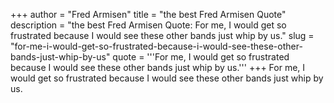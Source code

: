 +++
author = "Fred Armisen"
title = "the best Fred Armisen Quote"
description = "the best Fred Armisen Quote: For me, I would get so frustrated because I would see these other bands just whip by us."
slug = "for-me-i-would-get-so-frustrated-because-i-would-see-these-other-bands-just-whip-by-us"
quote = '''For me, I would get so frustrated because I would see these other bands just whip by us.'''
+++
For me, I would get so frustrated because I would see these other bands just whip by us.
